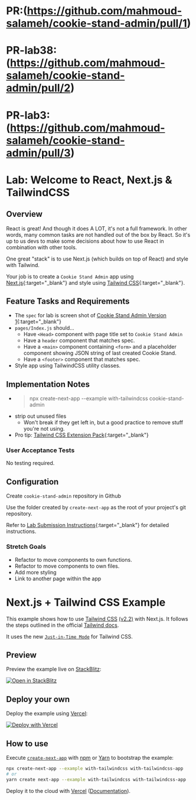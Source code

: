 # PR:(https://github.com/mahmoud-salameh/cookie-stand-admin/pull/1)

# PR-lab38:(https://github.com/mahmoud-salameh/cookie-stand-admin/pull/2)

# PR-lab3:(https://github.com/mahmoud-salameh/cookie-stand-admin/pull/3)

# Lab: Welcome to React, Next.js & TailwindCSS

## Overview

React is great! And though it does A LOT, it's not a full framework. In other words, many common tasks are not handled out of the box by React. So it's up to us devs to make some decisions about how to use React in combination with other tools.

One great "stack" is to use Next.js (which builds on top of React) and style with Tailwind.

Your job is to create a `Cookie Stand Admin` app using [Next.js](https://nextjs.org/){:target="_blank"} and style using [Tailwind CSS](https://tailwindcss.com/){:target="_blank"}.

## Feature Tasks and Requirements

- The `spec` for lab is screen shot of [Cookie Stand Admin Version 1](./cookie-stand-admin-version-1.png){:target="_blank"}
- `pages/Index.js` should...
  - Have `<Head>` component with page title set to `Cookie Stand Admin`
  - Have a `header` component that matches spec.
  - Have a `<main>` component containing `<form>` and a placeholder component showing JSON string of last created Cookie Stand.
  - Have a `<footer>` component that matches spec.
- Style app using TailwindCSS utility classes.

## Implementation Notes

- > npx create-next-app --example with-tailwindcss cookie-stand-admin
- strip out unused files
  - Won't break if they get left in, but a good practice to remove stuff you're not using.
- Pro tip: [Tailwind CSS Extension Pack](https://marketplace.visualstudio.com/items?itemName=andrewmcodes.tailwindcss-extension-pack){:target="_blank"}

### User Acceptance Tests

No testing required.

## Configuration

Create `cookie-stand-admin` repository in Github

Use the folder created by `create-next-app` as the root of your project's git repository.

Refer to [Lab Submission Instructions](../../../reference/submission-instructions/labs/){:target="_blank"} for detailed instructions.

### Stretch Goals

- Refactor to move components to own functions.
- Refactor to move components to own files.
- Add more styling
- Link to another page within the app


# Next.js + Tailwind CSS Example

This example shows how to use [Tailwind CSS](https://tailwindcss.com/) [(v2.2)](https://blog.tailwindcss.com/tailwindcss-2-2) with Next.js. It follows the steps outlined in the official [Tailwind docs](https://tailwindcss.com/docs/guides/nextjs).

It uses the new [`Just-in-Time Mode`](https://tailwindcss.com/docs/just-in-time-mode) for Tailwind CSS.

## Preview

Preview the example live on [StackBlitz](http://stackblitz.com/):

[![Open in StackBlitz](https://developer.stackblitz.com/img/open_in_stackblitz.svg)](https://stackblitz.com/github/vercel/next.js/tree/canary/examples/with-tailwindcss)

## Deploy your own

Deploy the example using [Vercel](https://vercel.com?utm_source=github&utm_medium=readme&utm_campaign=next-example):

[![Deploy with Vercel](https://vercel.com/button)](https://vercel.com/new/git/external?repository-url=https://github.com/vercel/next.js/tree/canary/examples/with-tailwindcss&project-name=with-tailwindcss&repository-name=with-tailwindcss)

## How to use

Execute [`create-next-app`](https://github.com/vercel/next.js/tree/canary/packages/create-next-app) with [npm](https://docs.npmjs.com/cli/init) or [Yarn](https://yarnpkg.com/lang/en/docs/cli/create/) to bootstrap the example:

```bash
npx create-next-app --example with-tailwindcss with-tailwindcss-app
# or
yarn create next-app --example with-tailwindcss with-tailwindcss-app
```

Deploy it to the cloud with [Vercel](https://vercel.com/new?utm_source=github&utm_medium=readme&utm_campaign=next-example) ([Documentation](https://nextjs.org/docs/deployment)).
